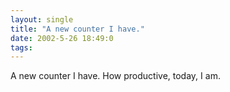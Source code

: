 ```yaml
---
layout: single
title: "A new counter I have."
date: 2002-5-26 18:49:0
tags: 
---
```


A new counter I have. How productive, today, I am.

